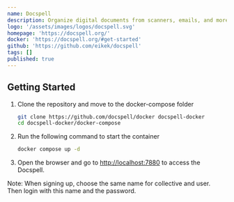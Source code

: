 ```yaml
---
name: Docspell
description: Organize digital documents from scanners, emails, and more.
logo: '/assets/images/logos/docspell.svg'
homepage: 'https://docspell.org/'
docker: 'https://docspell.org/#get-started'
github: 'https://github.com/eikek/docspell'
tags: []
published: true
---
```


## Getting Started

1. Clone the repository and move to the docker-compose folder
    ```bash
    git clone https://github.com/docspell/docker docspell-docker
    cd docspell-docker/docker-compose
    ```
2. Run the following command to start the container
    ```bash
    docker compose up -d
    ```
3. Open the browser and go to [http://localhost:7880](http://localhost:7880) to access the Docspell.

Note: When signing up, choose the same name for collective and user. Then login with this name and the password.